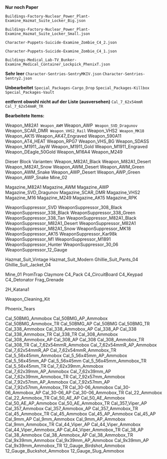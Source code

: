 __Nur noch Paper__

`Buildings-Factory-Nuclear_Power_Plant-Examine_Hazmat_Suite_Locker_Big.json`

`Buildings-Factory-Nuclear_Power_Plant-Examine_Hazmat_Suite_Locker_Small.json`

`Character-Puppets-Suicide-Examine_Zombie_C4_2.json`

`Character-Puppets-Suicide-Examine_Zombie_C4_1.json`

`Buildings-Medical_Lab-TV_Bunker-Examine_Medical_Container_Lockpick_PhenixT.json`

__Sehr leer__
`Character-Sentries-SentryMKIV.json`
`Character-Sentries-Sentry2.json`

__Unbearbeitet__
`Special_Packages-Cargo_Drop`
`Special_Packages-Killbox`
`Special_Packages-Vault`


__entfernt obwohl nicht auf der Liste (ausversehen)__
`Cal_7_62x54mmR`
`Cal_7_62x54mmR_TR`



__**Bearbeitete Items:**__

Weapon_M82A1`
Weapon_AWM`
Weapon_AWP`
Weapon_SVD_Dragunov`
Weapon_SCAR_DMR`
Weapon_VHS2_Rail`
Weapon_VHS2`
Weapon_MK18`
Weapon_AK15
Weapon_AK47_Engraved
Weapon_590A11
Weapon_AT4_HEAT
Weapon_RPG7
Weapon_VHS_BG
Weapon_SDASS
Weapon_M1911_JayW
Weapon_M1911_Gold
Weapon_M1911_Engraved
Weapon_DEagle_50Gold
Weapon_M16A4
Weapon_M249

Dieser Block Varianten:
Weapon_M82A1_Black
Weapon_M82A1_Desert
Weapon_M82A1_Snow
Weapon_AWM_Desert
Weapon_AWM_Green
Weapon_AWM_Snake
Weapon_AWP_Desert
Weapon_AWP_Green
Weapon_AWP_Snake
Mine_02



Magazine_M82A1
Magazine_AWM
Magazine_AWP
Magazine_SVD_Dragunov
Magazine_SCAR_DMR
Magazine_VHS2
Magazine_M16
Magazine_M249
Magazine_AK15
Magazine_RPK


WeaponSuppressor_SVD
WeaponSuppressor_308_Black
WeaponSuppressor_338_Black
WeaponSuppressor_338_Green
WeaponSuppressor_338_Tan
WeaponSuppressor_M82A1_Black
WeaponSuppressor_M82A1_Desert
WeaponSuppressor_M82A1
WeaponSuppressor_M82A1_Snow
WeaponSuppressor_MK18
WeaponSuppressor_AK15
WeaponSuppressor_Kar98k
WeaponSuppressor_M1
WeaponSuppressor_M1891
WeaponSuppressor_Hunter
WeaponSuppressor_30_06
WeaponSuppressor_12_Gauge


Hazmat_Suit_Vintage
Hazmat_Suit_Modern
Ghillie_Suit_Pants_04
Ghillie_Suit_Jacket_04

Mine_01
PromTrap
Claymore
C4_Pack
C4_CircuitBoard
C4_Keypad
C4_Detonator
Frag_Grenade

2H_Katana1 

Weapon_Cleaning_Kit

Phoenix_Tears


Cal_50BMG_Ammobox
Cal_50BMG_AP_Ammobox
Cal_50BMG_Ammobox_TR
Cal_50BMG_AP
Cal_50BMG
Cal_50BMG_TR
Cal_338_Ammobox
Cal_338_Ammobox_AP
Cal_338_AP
Cal_338
Cal_338_Ammobox_TR
Cal_338_TR
Cal_308_Ammobox
Cal_308_Ammobox_AP
Cal_308_AP
Cal_308
Cal_308_Ammobox_TR
Cal_308_TR
Cal_7_62x54mmR_Ammobox
Cal_7_62x54mmR_AP_Ammobox
Cal_7_62x54mmR_AP
Cal_7_62x54mmR_Ammobox_TR
Cal_5_56x45mm_Ammobox
Cal_5_56x45mm_AP_Ammobox
Cal_5_56x45mm_AP
Cal_5_56x45mm
Cal_5_56x45mm_Ammobox_TR
Cal_5_56x45mm_TR
Cal_7_62x39mm_Ammobox
Cal_7_62x39mm_AP_Ammobox
Cal_7_62x39mm_AP
Cal_7_62x39mm_Ammobox_TR
Cal_7_92x57mm_Ammobox
Cal_7_92x57mm_AP_Ammobox
Cal_7_92x57mm_AP
Cal_7_92x57mm_Ammobox_TR
Cal_30-06_Ammobox
Cal_30-06_Ammobox_AP
Cal_30-06_AP
Cal_30-06_Ammobox_TR
Cal_22_Ammobox
Cal_22_Ammobox_TR
Cal_50_AE_AP
Cal_50_AE_Ammobox
Cal_50_AE_AP_Ammobox
Cal_50_AE_Ammobox_TR
Cal_357_Viper_AP
Cal_357_Ammobox
Cal_357_Ammobox_AP
Cal_357_Ammobox_TR
Cal_45_Ammobox_TR
Cal_45_Ammobox
Cal_45_AP_Ammobox
Cal_45_AP
Cal_9mm_AP
Cal_9mm_Ammobox
Cal_9mm_AP_Ammobox
Cal_9mm_Ammobox_TR
Cal_44_Viper_AP
Cal_44_Viper_Ammobox
Cal_44_Viper_Ammobox_AP
Cal_44_Viper_Ammobox_TR
Cal_38_AP
Cal_38_Ammobox
Cal_38_Ammobox_AP
Cal_38_Ammobox_TR
Cal_9x39mm_Ammobox
Cal_9x39mm_AP_Ammobox
Cal_9x39mm_AP
Cal_9x39mm_Ammobox_TR
12_Gauge_Birdshot_Ammobox
12_Gauge_Buckshot_Ammobox
12_Gauge_Slug_Ammobox

